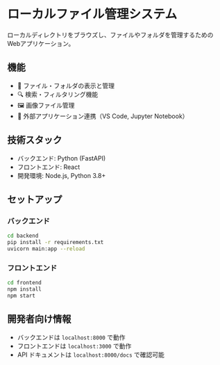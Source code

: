 # ローカルファイル管理システム

ローカルディレクトリをブラウズし、ファイルやフォルダを管理するためのWebアプリケーション。

## 機能

- 📂 ファイル・フォルダの表示と管理
- 🔍 検索・フィルタリング機能
- 🖼 画像ファイル管理
- 📝 外部アプリケーション連携（VS Code, Jupyter Notebook）

## 技術スタック

- バックエンド: Python (FastAPI)
- フロントエンド: React
- 開発環境: Node.js, Python 3.8+

## セットアップ

### バックエンド

```bash
cd backend
pip install -r requirements.txt
uvicorn main:app --reload
```

### フロントエンド

```bash
cd frontend
npm install
npm start
```

## 開発者向け情報

- バックエンドは `localhost:8000` で動作
- フロントエンドは `localhost:3000` で動作
- API ドキュメントは `localhost:8000/docs` で確認可能
